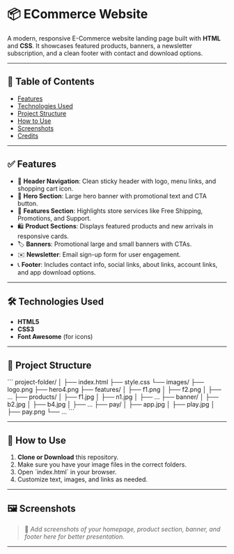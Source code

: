 # 📦 ECommerce Website

A modern, responsive E-Commerce website landing page built with **HTML** and **CSS**.
It showcases featured products, banners, a newsletter subscription, and a clean footer with contact and download options.

---

## 📑 Table of Contents

- [Features](#features)
- [Technologies Used](#technologies-used)
- [Project Structure](#project-structure)
- [How to Use](#how-to-use)
- [Screenshots](#screenshots)
- [Credits](#credits)

---

## ✅ Features

- 📌 **Header Navigation**: Clean sticky header with logo, menu links, and shopping cart icon.
- 🦸 **Hero Section**: Large hero banner with promotional text and CTA button.
- 🚚 **Features Section**: Highlights store services like Free Shipping, Promotions, and Support.
- 🛍️ **Product Sections**: Displays featured products and new arrivals in responsive cards.
- 🏷️ **Banners**: Promotional large and small banners with CTAs.
- ✉️ **Newsletter**: Email sign-up form for user engagement.
- 📞 **Footer**: Includes contact info, social links, about links, account links, and app download options.

---

## 🛠️ Technologies Used

- **HTML5**
- **CSS3**
- **Font Awesome** (for icons)

---

## 📂 Project Structure

\`\`\`
project-folder/
│
├── index.html
├── style.css
└── images/
     ├── logo.png
     ├── hero4.png
     ├── features/
     │   ├── f1.png
     │   ├── f2.png
     │   ├── ...
     ├── products/
     │   ├── f1.jpg
     │   ├── n1.jpg
     │   ├── ...
     ├── banner/
     │   ├── b2.jpg
     │   ├── b4.jpg
     │   ├── ...
     ├── pay/
     │   ├── app.jpg
     │   ├── play.jpg
     │   ├── pay.png
     └── ...
\`\`\`

---

## 🚀 How to Use

1. **Clone or Download** this repository.
2. Make sure you have your image files in the correct folders.
3. Open \`index.html\` in your browser.
4. Customize text, images, and links as needed.

---

## 🖼️ Screenshots

> 📸 _Add screenshots of your homepage, product section, banner, and footer here for better presentation._

---


